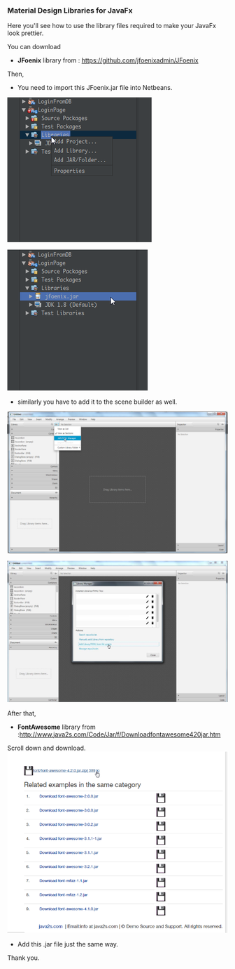 ### Material Design Libraries for JavaFx

Here you'll see how to use the library files required to make your JavaFx look prettier.


You can download 
* **JFoenix** library from : https://github.com/jfoenixadmin/JFoenix

Then,
* You need to import this JFoenix.jar file into Netbeans.

![alt text](https://github.com/ziyadumar/JavaFx/blob/master/Files/Import.png)

![alt text](https://github.com/ziyadumar/JavaFx/blob/master/Files/Imported.png)

* similarly you have to add it to the scene builder as well.

![alt text](https://github.com/ziyadumar/JavaFx/blob/master/Files/Scene1.png)

![alt text](https://github.com/ziyadumar/JavaFx/blob/master/Files/Scene2.jpg)

After that,
* **FontAwesome** library from :http://www.java2s.com/Code/Jar/f/Downloadfontawesome420jar.htm

Scroll down and download.
![alt text](https://github.com/ziyadumar/JavaFx/blob/master/Files/Fontawesome.png)

* Add this .jar file just the same way.

Thank you.



